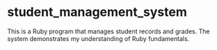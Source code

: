 # student_management_system
This is a Ruby program that manages student records and grades. The system demonstrates my understanding of Ruby fundamentals.

